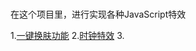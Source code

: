 #
在这个项目里，进行实现各种JavaScript特效
      
1.[一键换肤功能](https://github.com/suwu150/JavaScript-SpecialEffects/001-changeSkin/)
2.[时钟特效](https://github.com/suwu150/JavaScript-SpecialEffects)
3.[]()
